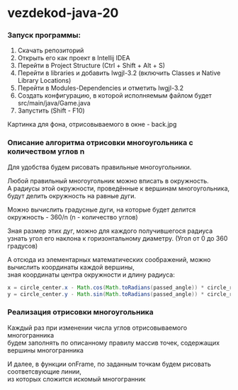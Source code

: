 # vezdekod-java-20 

### Запуск программы:
1. Скачать репозиторий
2. Открыть его как проект в Intellij IDEA
3. Перейти в Project Structure (Ctrl + Shift + Alt + S)
4. Перейти в libraries и добавить lwgjl-3.2 (включить Classes и Native Library Locations)
5. Перейти в Modules-Dependencies и отметить lwgjl-3.2
6. Создать конфигурацию, в которой исполняемым файлом будет src/main/java/Game.java
7. Запустить (Shift - F10) 

Картинка для фона, отрисовываемого в окне - back.jpg

### Описание алгоритма отрисовки многоугольника с количеством углов n
Для удобства будем рисовать правильные многоугольники.

Любой правильный многоугольник можно вписать в окружность.  
А радиусы этой окружности, проведённые к вершинам многоугольника, будут делить окружность на равные дуги.

Можно вычислить градусные дуги, на которые будет делится окружность - 360/n (n - количество углов)

Зная размер этих дуг, можно для каждого получившегося радиуса  
узнать угол его наклона к горизонтальному диаметру.  (Угол от 0 до 360 градусов)

А отсюда из элементарных математических соображений, можно вычислить координаты каждой вершины,  
зная координаты центра окружности и длину радиуса:

```java
x = circle_center.x - Math.cos(Math.toRadians(passed_angle)) * circle_r;
y = circle_center.y - Math.sin(Math.toRadians(passed_angle)) * circle_r;
```

### Реализация отрисовки многоугольника
Каждый раз при изменении числа углов отрисовываемого многогранника  
будем заполнять по описанному правилу массив точек, содержащих  
вершины многогранника

И далее, в функции onFrame, по заданным точкам будем рисовать соответсвующие линии,  
из которых сложится искомый многогранник
